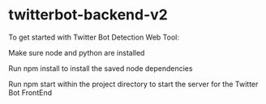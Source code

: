 # twitterbot-backend-v2
To get started with Twitter Bot Detection Web Tool:

Make sure node and python are installed

Run npm install to install the saved node dependencies

Run npm start within the project directory to start the server for the Twitter Bot FrontEnd
